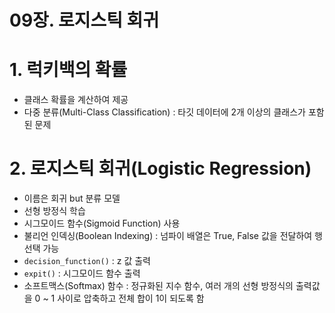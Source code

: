 # 09장. 로지스틱 회귀

# 1. 럭키백의 확률

- 클래스 확률을 계산하여 제공
- 다중 분류(Multi-Class Classification) : 타깃 데이터에 2개 이상의 클래스가 포함된 문제

# 2. 로지스틱 회귀(Logistic Regression)

- 이름은 회귀 but 분류 모델
- 선형 방정식 학습
- 시그모이드 함수(Sigmoid Function) 사용
- 불리언 인덱싱(Boolean Indexing) : 넘파이 배열은 True, False 값을 전달하여 행 선택 가능
- `decision_function()` : z 값 출력
- `expit()` : 시그모이드 함수 출력
- 소프트맥스(Softmax) 함수 : 정규화된 지수 함수, 여러 개의 선형 방정식의 출력값을 0 ~ 1 사이로 압축하고 전체 합이 1이 되도록 함